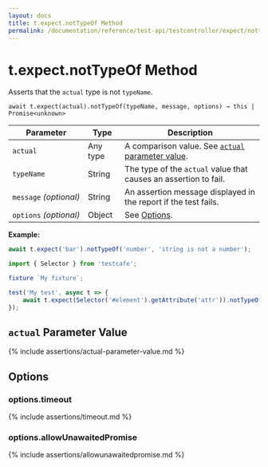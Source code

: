```yaml
---
layout: docs
title: t.expect.notTypeOf Method
permalink: /documentation/reference/test-api/testcontroller/expect/nottypeof.html
---
```

# t.expect.notTypeOf Method

Asserts that the `actual` type is not `typeName`.

```text
await t.expect(actual).notTypeOf(typeName, message, options) → this | Promise<unknown>
```

Parameter              | Type                                              | Description
---------------------- | ------------------------------------------------- | ------------------------------------------------------------------------------------------------------------------
`actual`             | Any type | A comparison value. See [`actual` parameter value](#actual-parameter-value).
`typeName`             | String | The type of the `actual` value that causes an assertion to fail.
`message`&#160;*(optional)* | String   | An assertion message displayed in the report if the test fails.
`options`&#160;*(optional)* | Object   | See [Options](#options).

**Example:**

```js
await t.expect('bar').notTypeOf('number', 'string is not a number');
```

```js
import { Selector } from 'testcafe';

fixture `My fixture`;

test('My test', async t => {
    await t.expect(Selector('#element').getAttribute('attr')).notTypeOf('null');
});
```

## `actual` Parameter Value

{% include assertions/actual-parameter-value.md %}

## Options

### options.timeout

{% include assertions/timeout.md %}

### options.allowUnawaitedPromise

{% include assertions/allowunawaitedpromise.md %}
